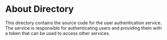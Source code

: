 # About Directory
This directory contains the source code for the user authentication service. The service is responsible for authenticating users and providing them with a token that can be used to access other services.
